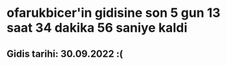 # ofarukbicer'in gidisine son 5 gun 13 saat 34 dakika 56 saniye kaldi

## Gidis tarihi: 30.09.2022 :(